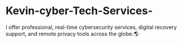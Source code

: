 # Kevin-cyber-Tech-Services-
I offer professional, real-time cybersecurity services, digital recovery support, and remote privacy tools across the globe.🌎 
